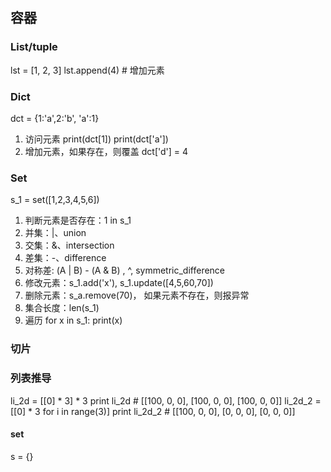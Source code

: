 ## 容器
### List/tuple
lst = [1, 2, 3]
lst.append(4) # 增加元素
### Dict
dct = {1:'a',2:'b', 'a':1}
1. 访问元素
print(dct[1])
print(dct['a'])
2. 增加元素，如果存在，则覆盖
dct['d'] = 4
### Set
s_1 = set([1,2,3,4,5,6])
1. 判断元素是否存在：1 in s_1
2. 并集：|、union
3. 交集：&、intersection
4. 差集：-、difference
5. 对称差: (A | B) - (A & B) , ^, symmetric_difference
6. 修改元素：s_1.add('x'), s_1.update([4,5,60,70])
7. 删除元素：s_a.remove(70)， 如果元素不存在，则报异常
8. 集合长度：len(s_1)
9. 遍历
   for x in s_1:
       print(x)
### 切片
### 列表推导
li_2d = [[0] * 3] * 3
print li_2d # [[100, 0, 0], [100, 0, 0], [100, 0, 0]]
li_2d_2 = [[0] * 3  for i in range(3)]
print li_2d_2 # [[100, 0, 0], [0, 0, 0], [0, 0, 0]] 

#### set
s = {}